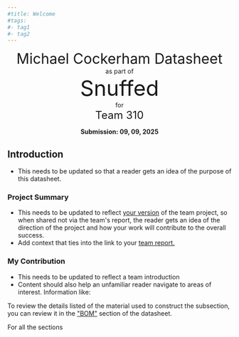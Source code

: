 ```yaml
---
#title: Welcome
#tags:
#- tag1
#- tag2
---
```

<center>
<font size= "6">Michael Cockerham Datasheet</font><br>
as part of<br>
<font size= "8"> Snuffed</font><br>
for<br>
<font size= "5"> Team 310 </font><br>

**Submission: 09, 09, 2025**
</center>

## Introduction

* This needs to be updated so that a reader gets an idea of the purpose of this datasheet.

### Project Summary

* This needs to be updated to reflect <ins>your version</ins> of the team project, so when shared not via the team's report, the reader gets an idea of the direction of the project and how your work will contribute to the overall success.
* Add context that ties into the link to your [team report.](https://embedded-systems-design.github.io/EGR304TeamTemplate/)


### My Contribution

* This needs to be updated to reflect a team introduction
* Content should also help an unfamiliar reader navigate to areas of interest. Information like:

To review the details listed of the material used to construct the subsection, you can review it in the ["BOM"](https://embedded-systems-design.github.io/EGR304DataSheetTemplate/03-BOM/BOM/) section of the datasheet.

For all the sections

